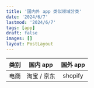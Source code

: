 ```yaml
---
title: '国内外 app 类似领域分类'
date: '2024/6/7'
lastmod: '2024/6/7'
tags: [app]
draft: false
images: []
layout: PostLayout
---
```


| 类别 |  国内 app   | 国外 app |
| :--: | :---------: | :------: |
| 电商 | 淘宝 / 京东 | shopify  |

